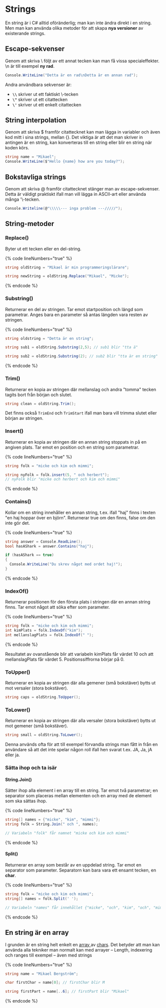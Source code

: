 # Strings

En string är i C# alltid oföränderlig; man kan inte ändra direkt i en string. Men man kan använda olika metoder för att skapa **nya versioner** av existerande strings.

## Escape-sekvenser

Genom att skriva \ följt av ett annat tecken kan man få vissa specialeffekter. \n är till exempel **ny rad**.

```csharp
Console.WriteLine("Detta är en rad\nDetta är en annan rad");
```

Andra användbara sekvenser är:

* **`\\`** skriver ut ett faktiskt \\-tecken
* **`\"`** skriver ut ett citattecken
* **`\'`** skriver ut ett enkelt citattecken

## String interpolation

Genom att skriva $ framför citattecknet kan man lägga in variabler och även kod mitt i sina strings, mellan {}. Det viktiga är att det man skriver in antingen är en string, kan konverteras till en string eller blir en string när koden körs.

```csharp
string name = "Mikael";
Console.WriteLine($"Hello {name} how are you today?");
```

## Bokstavliga strings

Genom att skriva @ framför citattecknet stänger man av escape-sekvenser. Detta är väldigt praktiskt ifall man vill lägga in ASCII-art eller använda många '\\-tecken.

```csharp
Console.Writeline(@"\\\\\--- inga problem ---/////");
```

## String-metoder

### Replace()

Byter ut ett tecken eller en del-string.

{% code lineNumbers="true" %}
```csharp
string oldString = "Mikael är min programmeringslärare";

string newString = oldString.Replace("Mikael", "Micke");
```
{% endcode %}

### Substring()

Returnerar en del av stringen. Tar emot startposition och längd som parametrar. Anges bara en parameter så antas längden vara resten av stringen.

{% code lineNumbers="true" %}
```csharp
string oldstring = "Detta är en string";

string sub1 = oldString.Substring(2,5); // sub1 blir "tta ä"

string sub2 = oldString.Substring(2); // sub2 blir "tta är en string"
```
{% endcode %}

### Trim()

Returnerar en kopia av stringen där mellanslag och andra "tomma" tecken tagits bort från början och slutet.

```csharp
string clean = oldString.Trim();
```

Det finns också `TrimEnd` och `TrimStart` ifall man bara vill trimma slutet eller början av stringen.

### Insert()

Returnerar en kopia av stringen där en annan string stoppats in på en angiven plats. Tar emot en position och en string som parametrar.

{% code lineNumbers="true" %}
```csharp
string folk = "micke och kim och mimmi";

string nyFolk = folk.insert(5, " och herbert"); 
// nyFolk blir "micke och herbert och kim och mimmi"
```
{% endcode %}

### Contains()

Kollar om en string innehåller en annan string, t.ex. ifall "haj" finns i texten "en haj hoppar över en björn". Returnerar true om den finns, false om den inte gör det.

{% code lineNumbers="true" %}
```csharp
string answer = Console.ReadLine();
bool hasAShark = answer.Contains("haj");

if (hasAShark == true)
{
  Console.WriteLine("Du skrev något med ordet haj!");
}
```
{% endcode %}

### IndexOf()

Returnerar positionen för den första plats i stringen där en annan string finns. Tar emot något att söka efter som parameter.

{% code lineNumbers="true" %}
```csharp
string folk = "micke och kim och mimmi";
int kimPlats = folk.IndexOf("kim");
int mellanslagPlats = folk.IndexOf(" ");
```
{% endcode %}

Resultatet av ovanstående blir att variabeln kimPlats får värdet 10 och att mellanslagPlats får värdet 5. Positionssiffrorna börjar på 0.

### ToUpper()

Returnerar en kopia av stringen där alla gemener (små bokstäver) bytts ut mot versaler (stora bokstäver).

```csharp
string caps = oldString.ToUpper();
```

### ToLower()

Returnerar en kopia av stringen där alla versaler (stora bokstäver) bytts ut mot gemener (små bokstäver).

```csharp
string small = oldString.ToLower();
```

Denna används ofta för att till exempel förvandla strings man fått in från en användare så att det inte spelar någon roll ifall hen svarat t.ex. JA, Ja, jA eller ja.

### Sätta ihop och ta isär

#### String.Join()

Sätter ihop alla element i en array till en string. Tar emot två parametrar; en separator som placeras mellan elementen och en array med de element som ska sättas ihop.

{% code lineNumbers="true" %}
```csharp
string[] names = {"micke", "kim", "mimmi"};
string folk = String.Join(" och ", names);

// Variabeln "folk" får namnet "micke och kim och mimmi"
```
{% endcode %}

#### Split()

Returnerar en array som består av en uppdelad string. Tar emot en separator som parameter. Separatorn kan bara vara ett ensamt tecken, en **char**.

{% code lineNumbers="true" %}
```csharp
string folk = "micke och kim och mimmi";
string[] names = folk.Split(' ');

// Variabeln "names" får innehållet {"micke", "och", "kim", "och", "mimmi"}
```
{% endcode %}

## En string är en array

I grunden är en string helt enkelt en [array ](listor-och-arrayer.md#array)av [chars](datatyper/#char). Det betyder att man kan använda alla tekniker man normalt kan med arrayer – Length, indexering och ranges till exempel – även med strings

{% code lineNumbers="true" %}
```csharp
string name = "Mikael Bergström";

char firstChar = name[0]; // firstChar blir M

string firstPart = name[..6]; // firstPart blir "Mikael"
```
{% endcode %}
